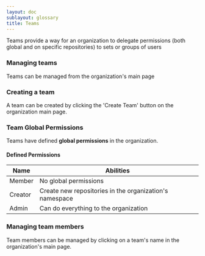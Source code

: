 ```yaml
---
layout: doc
sublayout: glossary
title: Teams
---
```

Teams provide a way for an organization to delegate permissions (both global and on specific repositories) to sets or groups of users

### Managing teams

Teams can be managed from the organization's main page

### Creating a team

A team can be created by clicking the 'Create Team' button on the organization main page.

### Team Global Permissions

Teams have defined **global permissions** in the organization.

#### Defined Permissions

| Name    | Abilities                                               |
|---------|---------------------------------------------------------|
| Member  | No global permissions                                   |
| Creator | Create new repositories in the organization's namespace |
| Admin   | Can do everything to the organization                   |

### Managing team members

Team members can be managed by clicking on a team's name in the organization's main page.
